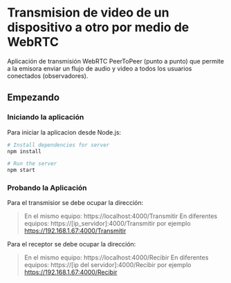 # Transmision de video de un dispositivo a otro por medio de WebRTC

Aplicación de transmisión WebRTC PeerToPeer (punto a punto) que permite a la emisora enviar un flujo de audio y video a todos los usuarios conectados (observadores).
## Empezando
### Iniciando la aplicación
Para iniciar la aplicacion desde Node.js:

```bash
# Install dependencies for server
npm install

# Run the server
npm start
```

### Probando la Aplicación
Para el transmisior se debe ocupar la dirección:
>En el mismo equipo: https://localhost:4000/Transmitir
  En diferentes equipos:   https://[ip_servidor]:4000/Transmitir por ejemplo https://192.168.1.67:4000/Transmitir

Para el receptor se debe ocupar la dirección:
>En el mismo equipo: https://localhost:4000/Recibir
  En diferentes equipos:   https://[ip del servidor]:4000/Recibir por ejemplo https://192.168.1.67:4000/Recibir
